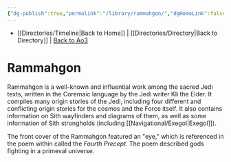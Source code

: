 ```yaml
---
{"dg-publish":true,"permalink":"/library/rammahgon/","dgHomeLink":false}
---
```


- [[Directories/Timeline\|Back to Home]] | [[Directories/Directory\|Back to Directory]] | [Back to Ao3](https://archiveofourown.org/works/19334440/chapters/45992584)

# Rammahgon
Rammahgon is a well-known and influential work among the sacred Jedi texts, written in the Coremaic language by the Jedi writer Kli the Elder. It compiles many origin stories of the Jedi, including four different and conflicting origin stories for the cosmos and the Force itself. It also contains information on Sith wayfinders and diagrams of them, as well as some information of Sith strongholds (including [[Navigational/Exegol\|Exegol]]).

The front cover of the Rammahgon featured an "eye," which is referenced in the poem within called the *Fourth Precept*. The poem described gods fighting in a primeval universe. 


